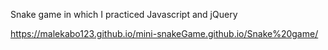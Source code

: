 Snake game in which I practiced Javascript and jQuery

https://malekabo123.github.io/mini-snakeGame.github.io/Snake%20game/
